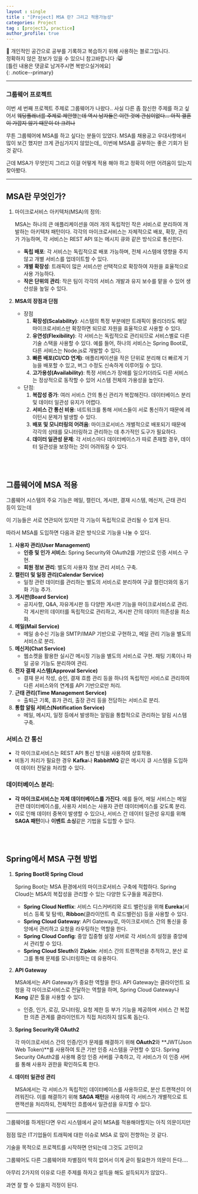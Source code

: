 ```yaml
---
layout : single
title : "[Project] MSA 란? 그리고 적용가능성"
categories: Project
tag : [project3, practice]
author_profile: true
---
```


📌 개인적인 공간으로 공부를 기록하고 복습하기 위해 사용하는 블로그입니다. <br>
정확하지 않은 정보가 있을 수 있으니 참고바랍니다 :😸 <br>
[틀린 내용은 댓글로 남겨주시면 복받으실거에요]  
{: .notice--primary}

---
### 그룹웨어 프로젝트

이번 세 번째 프로젝트 주제로 그룹웨어가 나왔다.. 사실 다른 좀 참신한 주제를 하고 싶어서 ~~웨딩플래너를 주제로 제안했는데 역시 남자들은 이런 것에 관심이없다…  아직 결혼이 가깝지 않기 때문이 더 크려나~~

무튼 그룹웨어에 MSA를 하고 싶다는 분들이 있었다. MSA를 채용공고 우대사항에서 많이 보긴 했지만 크게 관심가지지 않았는데,, 이번에 MSA를 공부하는 좋은 기회가 된 것 같다. 

근데 MSA가 무엇인지 그리고  이걸 어떻게 적용 해야 하고 정확히 어떤 어려움이 있는지 찾아봤다.

---

## **MSA란 무엇인가?**

1. 마이크로서비스 아키텍처(MSA)의 정의:
    
    MSA는 하나의 큰 애플리케이션을 여러 개의 독립적인 작은 서비스로 분리하여 개발하는 아키텍처 패턴이다. 각각의 마이크로서비스는 자체적으로 배포, 확장, 관리가 가능하며, 각 서비스는 REST API 또는 메시지 큐와 같은 방식으로 통신한다.
    
    - **독립 배포**: 각 서비스는 독립적으로 배포 가능하며, 전체 시스템에 영향을 주지 않고 개별 서비스를 업데이트할 수 있다.
    - **개별 확장성**: 트래픽이 많은 서비스만 선택적으로 확장하여 자원을 효율적으로 사용 가능하다.
    - **작은 단위의 관리**: 작은 팀이 각각의 서비스 개발과 유지 보수를 맡을 수 있어 생산성을 높일 수 있다.
2. **MSA의 장점과 단점**
    - 장점
        1. **확장성(Scalability)**: 시스템의 특정 부분에만 트래픽이 몰리더라도 해당 마이크로서비스만 확장하면 되므로 자원을 효율적으로 사용할 수 있다.
        2. **유연성(Flexibility)**: 각 서비스는 독립적으로 관리되므로 서비스별로 다른 기술 스택을 사용할 수 있다. 예를 들어, 하나의 서비스는 Spring Boot로, 다른 서비스는 Node.js로 개발할 수 있다.
        3. **빠른 배포(CI/CD 연계)**: 애플리케이션을 작은 단위로 분리해 더 빠르게 기능을 배포할 수 있고, 버그 수정도 신속하게 이루어질 수 있다.
        4. **고가용성(Availability)**: 특정 서비스가 장애를 일으키더라도 다른 서비스는 정상적으로 동작할 수 있어 시스템 전체의 가용성을 높인다.
    - 단점:
        1. **복잡성 증가**: 여러 서비스 간의 통신 관리가 복잡해진다. 데이터베이스 분리 및 데이터 일관성 유지가 어렵다.
        2. **서비스 간 통신 비용**: 네트워크를 통해 서비스들이 서로 통신하기 때문에 레이턴시 문제가 발생할 수 있다.
        3. **배포 및 모니터링의 어려움**: 마이크로서비스 개별적으로 배포되기 때문에 각각의 상태를 모니터링하고 관리하는 데 추가적인 도구가 필요하다.
        4. **데이터 일관성 문제**: 각 서비스마다 데이터베이스가 따로 존재할 경우, 데이터 일관성을 보장하는 것이 어려워질 수 있다.

<br>
<br>

## **그룹웨어에 MSA 적용**

그룹웨어 시스템의 주요 기능은 메일, 캘린더, 게시판, 결재 시스템, 메신저, 근태 관리 등이 있는데

이 기능들은 서로 연관되어 있지만 각 기능이 독립적으로 관리될 수 있게 된다. 

따라서 MSA를 도입하면 다음과 같은 방식으로 기능을 나눌 수 있다.

1. **사용자 관리(User Management)**
    - **인증 및 인가 서비스**: Spring Security와 OAuth2를 기반으로 인증 서비스 구현.
    - **회원 정보 관리**: 별도의 사용자 정보 관리 서비스 구축.
2. **캘린더 및 일정 관리(Calendar Service)**
    - 일정 관련 데이터를 관리하는 별도의 서비스로 분리하여 구글 캘린더와의 동기화 기능 추가.
3. **게시판(Board Service)**
    - 공지사항, Q&A, 자유게시판 등 다양한 게시판 기능을 마이크로서비스로 관리. 각 게시판의 데이터를 독립적으로 관리하고, 게시판 간의 데이터 의존성을 최소화.
4. **메일(Mail Service)**
    - 메일 송수신 기능을 SMTP/IMAP 기반으로 구현하고, 메일 관리 기능을 별도의 서비스로 분리.
5. **메신저(Chat Service)**
    - 웹소켓을 활용한 실시간 메시징 기능을 별도의 서비스로 구현. 채팅 기록이나 파일 공유 기능도 분리하여 관리.
6. **전자 결재 시스템(Approval Service)**
    - 결재 문서 작성, 승인, 결재 흐름 관리 등을 하나의 독립적인 서비스로 관리하여 다른 서비스와의 연계를 API 기반으로만 처리.
7. **근태 관리(Time Management Service)**
    - 출퇴근 기록, 휴가 관리, 출장 관리 등을 전담하는 서비스로 분리.
8. **통합 알림 서비스(Notification Service)**
    - 메일, 메시지, 일정 등에서 발생하는 알림을 통합적으로 관리하는 알림 시스템 구축.

### 서비스 간 통신

- 각 마이크로서비스는 REST API 통신 방식을 사용하여 상호작용.
- 비동기 처리가 필요한 경우 **Kafka**나 **RabbitMQ** 같은 메시지 큐 시스템을 도입하여 데이터 전달을 처리할 수 있다.

### 데이터베이스 분리:

- **각 마이크로서비스는 자체 데이터베이스를 가진다**. 예를 들어, 메일 서비스는 메일 관련 데이터베이스를, 사용자 서비스는 사용자 관련 데이터베이스를 갖도록 분리.
- 이로 인해 데이터 중복이 발생할 수 있으나, 서비스 간 데이터 일관성 유지를 위해 **SAGA 패턴**이나 **이벤트 소싱**같은 기법을 도입할 수 있다.

<br>
<Br>


## **Spring에서 MSA 구현 방법**

1. **Spring Boot와 Spring Cloud**
    
    Spring Boot는 MSA 환경에서의 마이크로서비스 구축에 적합하다. Spring Cloud는 MSA의 복잡성을 관리할 수 있는 다양한 도구들을 제공한다.
    
    - **Spring Cloud Netflix**: 서비스 디스커버리와 로드 밸런싱을 위해 **Eureka**(서비스 등록 및 탐색), **Ribbon**(클라이언트 측 로드밸런싱) 등을 사용할 수 있다.
    - **Spring Cloud Gateway**: API Gateway로, 마이크로서비스 간의 통신을 중앙에서 관리하고 요청을 라우팅하는 역할을 한다.
    - **Spring Cloud Config**: 중앙 집중형 설정 서버로 각 서비스의 설정을 중앙에서 관리할 수 있다.
    - **Spring Cloud Sleuth**와 **Zipkin**: 서비스 간의 트랜잭션을 추적하고, 분산 로그를 통해 문제를 모니터링하는 데 유용하다.
2. **API Gateway**
    
    MSA에서는 API Gateway가 중요한 역할을 한다. API Gateway는 클라이언트 요청을 각 마이크로서비스로 전달하는 역할을 하며, Spring Cloud Gateway나 **Kong** 같은 툴을 사용할 수 있다.
    
    - 인증, 인가, 로깅, 모니터링, 요청 제한 등 부가 기능을 제공하며 서비스 간 복잡한 의존 관계를 클라이언트가 직접 처리하지 않도록 돕는다.
3. **Spring Security와 OAuth2**
    
    각 마이크로서비스 간의 인증/인가 문제를 해결하기 위해 **OAuth2**와 **JWT(Json Web Token)**를 사용하여 토큰 기반 인증 시스템을 구현할 수 있다. Spring Security OAuth2를 사용해 중앙 인증 서버를 구축하고, 각 서비스가 이 인증 서버를 통해 사용자 권한을 확인하도록 한다.
    
4. **데이터 일관성 관리**
    
    MSA에서는 각 서비스가 독립적인 데이터베이스를 사용하므로, 분산 트랜잭션이 어려워진다. 이를 해결하기 위해 **SAGA 패턴**을 사용하여 각 서비스가 개별적으로 트랜잭션을 처리하되, 전체적인 흐름에서 일관성을 유지할 수 있다.
    

---

그룹웨어를 하게된다면 우리 시스템에서 굳이 MSA를 적용해야할지는 아직 의문이지만

점점 많은 IT기업들이 트래픽에 대한 이슈로 MSA 로 많이 전향하는 것 같다.

기술을 목적으로 프로젝트를 시작하면 안되는데 그것도 고민이고

그룹웨어도 다른 그룹웨어와 차별점이 딱히 없어서 이게 굳이 필요한가 의문이 든다….

아무리 2가지의 이유로 다른 주제를 하자고 설득을 해도 설득되지가 않았다..

과연 잘 할 수 있을지 걱정이 된다.



<br>
<br><br><br><br><br>